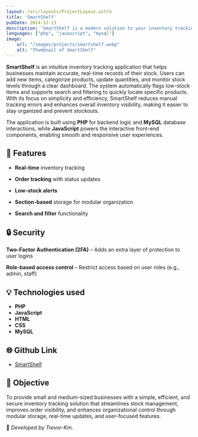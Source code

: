 ```yaml
---
layout: /src/layouts/ProjectLayout.astro
title: 'SmartShelf'
pubDate: 2024-12-13
description: 'SmartShelf is a modern solution to your inventory tracking needs!'
languages: ["php", "javascript", "mysql"]
image:
    url: "/images/projects/smartshelf.webp"
    alt: "Thumbnail of SmartShelf"
---
```


**SmartShelf** is an intuitive inventory tracking application that helps businesses maintain accurate, real-time records of their stock. Users can add new items, categorize products, update quantities, and monitor stock levels through a clear dashboard. The system automatically flags low-stock items and supports search and filtering to quickly locate specific products. With its focus on simplicity and efficiency, SmartShelf reduces manual tracking errors and enhances overall inventory visibility, making it easier to stay organized and prevent stockouts.

The application is built using **PHP** for backend logic and **MySQL** database interactions, while **JavaScript** powers the interactive front-end components, enabling smooth and responsive user experiences.

## 🧩 Features

- **Real-time** inventory tracking

- **Order tracking** with status updates

- **Low-stock alerts**

- **Section-based** storage for modular organization

- **Search and filter** functionality

## 🔒 Security

**Two-Factor Authentication (2FA)** – Adds an extra layer of protection to user logins

**Role-based access control** – Restrict access based on user roles (e.g., admin, staff)

## 💡 Technologies used

- **PHP**
- **JavaScript**
- **HTML**
- **CSS**
- **MySQL**

## 🌐 Github Link

- [SmartShelf](https://github.com/Trevor-Km/Smartshelf)

## 🎯 Objective

To provide small and medium-sized businesses with a simple, efficient, and secure inventory tracking solution that streamlines stock management, improves order visibility, and enhances organizational control through modular storage, real-time updates, and user-focused features.

🚀 *Developed by Trevor-Km.*
